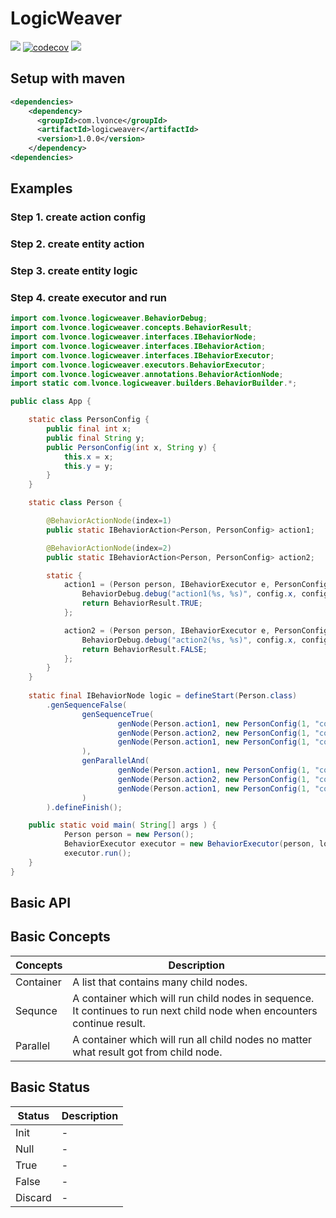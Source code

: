 # LogicWeaver
[![](https://travis-ci.org/thegenius/LogicWeaver.svg?branch=master)](https://travis-ci.org/thegenius/LogicWeaver)
[![codecov](https://codecov.io/gh/thegenius/LogicWeaver/branch/master/graph/badge.svg)](https://codecov.io/gh/thegenius/LogicWeaver)
![](https://img.shields.io/badge/maven-1.0.0-green.svg)

## Setup with maven
```xml
<dependencies>
	<dependency>
      <groupId>com.lvonce</groupId>
      <artifactId>logicweaver</artifactId>
      <version>1.0.0</version>
    </dependency>
<dependencies>
```

## Examples
### Step 1. create action config 
### Step 2. create entity action
### Step 3. create entity logic
### Step 4. create executor and run
```java
import com.lvonce.logicweaver.BehaviorDebug;
import com.lvonce.logicweaver.concepts.BehaviorResult;
import com.lvonce.logicweaver.interfaces.IBehaviorNode;
import com.lvonce.logicweaver.interfaces.IBehaviorAction;
import com.lvonce.logicweaver.interfaces.IBehaviorExecutor;
import com.lvonce.logicweaver.executors.BehaviorExecutor;
import com.lvonce.logicweaver.annotations.BehaviorActionNode;
import static com.lvonce.logicweaver.builders.BehaviorBuilder.*;

public class App {

	static class PersonConfig {
		public final int x;
    	public final String y;
    	public PersonConfig(int x, String y) {
        	this.x = x;
        	this.y = y;
		}
    }

	static class Person {

    	@BehaviorActionNode(index=1)
    	public static IBehaviorAction<Person, PersonConfig> action1;

    	@BehaviorActionNode(index=2)
    	public static IBehaviorAction<Person, PersonConfig> action2;

    	static {
        	action1 = (Person person, IBehaviorExecutor e, PersonConfig config)->{
        	    BehaviorDebug.debug("action1(%s, %s)", config.x, config.y);
            	return BehaviorResult.TRUE;
        	};

        	action2 = (Person person, IBehaviorExecutor e, PersonConfig config)->{
            	BehaviorDebug.debug("action2(%s, %s)", config.x, config.y);
            	return BehaviorResult.FALSE;
        	};
		}
	}
	
	static final IBehaviorNode logic = defineStart(Person.class)
        .genSequenceFalse(
                genSequenceTrue(
                        genNode(Person.action1, new PersonConfig(1, "config1")),
                        genNode(Person.action2, new PersonConfig(1, "config1")),
                        genNode(Person.action1, new PersonConfig(1, "config1"))
                ),
                genParallelAnd(
                        genNode(Person.action1, new PersonConfig(1, "config1")),
                        genNode(Person.action2, new PersonConfig(1, "config1")),
                        genNode(Person.action1, new PersonConfig(1, "config1"))
                )
        ).defineFinish();

    public static void main( String[] args ) {
			Person person = new Person();
            BehaviorExecutor executor = new BehaviorExecutor(person, logic);
            executor.run();
    }
}
```

## Basic API
## Basic Concepts
|Concepts|Description|
|---------|-----------|
|Container| A list that contains many child nodes.|
|Sequnce  | A container which will run child nodes in sequence. It continues to run next child node when encounters continue result.|
|Parallel | A container which will run all child nodes no matter what result got from child node.|

## Basic Status
|Status|Description|
|------|-----------|
|Init   |-|
|Null   |-|
|True   |-|
|False  |-|
|Discard|-|  


